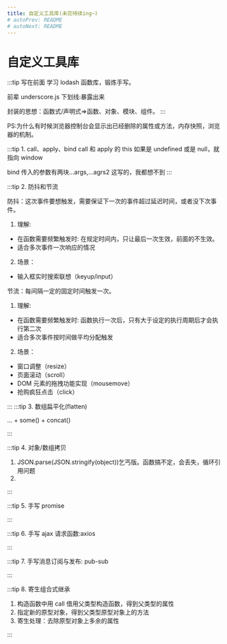 ```yaml
---
title: 自定义工具库(未完待续ing~)
# autoPrev: README
# autoNext: README
---
```


# 自定义工具库

:::tip 写在前面
学习 lodash 函数库，锻炼手写。

前辈 underscore.js 下划线:暴露出来

封装的思想：函数式/声明式=>函数、对象、模块、组件。
:::

PS:为什么有时候浏览器控制台会显示出已经删除的属性或方法，内存快照，浏览器的机制。

:::tip 1. call、apply、bind
call 和 apply 的 this 如果是 undefined 或是 null，就指向 window

bind 传入的参数有两块...args,...agrs2 这写的，我都想不到
:::

:::tip 2. 防抖和节流

防抖：这次事件要想触发，需要保证下一次的事件超过延迟时间，或者没下次事件。

1. 理解:

- 在函数需要频繁触发时: 在规定时间内，只让最后一次生效，前面的不生效。
- 适合多次事件一次响应的情况

2. 场景：

- 输入框实时搜索联想（keyup/input）

节流：每间隔一定的固定时间触发一次。

1. 理解:

- 在函数需要频繁触发时: 函数执行一次后，只有大于设定的执行周期后才会执行第二次
- 适合多次事件按时间做平均分配触发

2. 场景：

- 窗口调整（resize）
- 页面滚动（scroll）
- DOM 元素的拖拽功能实现（mousemove）
- 抢购疯狂点击（click）

:::
:::tip 3. 数组扁平化(flatten)

... + some() + concat()

:::

:::tip 4. 对象/数组拷贝

1. JSON.parse(JSON.stringify(object))乞丐版。函数搞不定，会丢失，循环引用问题
2.

:::

:::tip 5. 手写 promise

:::

:::tip 6. 手写 ajax 请求函数:axios

:::

:::tip 7. 手写消息订阅与发布: pub-sub

:::

:::tip 8. 寄生组合式继承

1. 构造函数中用 call 借用父类型构造函数，得到父类型的属性
2. 指定新的原型对象，得到父类型原型对象上的方法
3. 寄生处理：去除原型对象上多余的属性

:::

